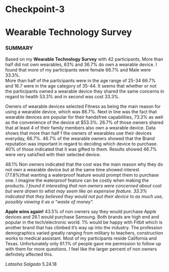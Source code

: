 # Checkpoint-3

# Wearable Technology Survey


### SUMMARY
Based on my **Wearable Technology Survey** with 42 participants, More than half did not own wearables, 63% and 36.7% do own a wearable device. I found that more of my participants were female 66.7% and Male were 33.3%.  
More than half of the participants were in the age range of 25-34 66.7% and 16.7 were in the age category of 35-44.
It seems that whether or not the participants owned a wearable device they shared the same concerns in regard to health 53.3% and in second was cost 33.3%.

Owners of wearable devices selected Fitness as being the main reason for using a wearable device, which was 86.7%. Next in line was the fact that wearable devices are popular for their handsfree capabilities, 73.3% as well as the convenience of the device at $53.3%. 26.7% of those owners shared that at least 4 of their family members also own a wearable device. 
Data shows that more than half f the owners of wearables use their devices everyday, 66.7%. 46.7% of the wearable owners showed that the Brand reputation was important in regard to deciding which device to purchase. 40% of those indicated that it was gifted to them. Results showed 46.7% were very satisfied with their selected device.

48.1% Non owners indicated that the cost was the main reason why they do not own a wearable device but at the same time showed interest (77.8%)that wanting a waterproof feature would prompt them to purchase one. I imagine the waterproof feature can be costly when making the products. *I found it interesting that non owners were concerned about cost but were drawn to what may seem like an expensive feature.
33.3% indicated that they believed they would not put their device to as much use, possibly viewing it as a “waste of money”.*

**Apple wins again!** 43.5% of non owners say they would purchase Apple devices and 26.1 would purchase Samsung. Both brands are high end and popular in the tech/electronic world. 1% would be happy with Fitbit which is another brand that has climbed it’s way up into the industry. 
The profession demographics varied greatly ranging from military to teachers, construction works to medical assistant. Most of my participants reside California and Texas. 
Unfortunately only 61.1% of people gave me permission to follow up with them for more questions. I feel like the larger percent of non owners definitely affected this. 

_*Latasha Salgado*_
5.24.18

